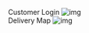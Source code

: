 Customer Login
![img](https://github.com/shirongzheng/CSC322-Online-Restaurant-Ordering-System/blob/master/GIF/CustomerLogin.gif)  
Delivery Map
![img](https://github.com/shirongzheng/CSC322-Online-Restaurant-Ordering-System/blob/master/GIF/Map.gif)
